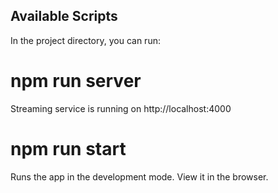 ## Available Scripts

In the project directory, you can run:

# npm run server
Streaming service is running on http://localhost:4000

# npm run start
Runs the app in the development mode.
View it in the browser.